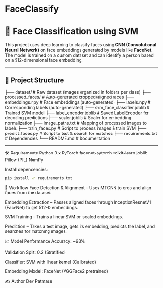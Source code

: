﻿# FaceClassify

# 🧠 Face Classification using SVM

This project uses deep learning to classify faces using **CNN (Convolutional Neural Network)** on face embeddings generated by models like **FaceNet**. The model is trained on a custom dataset and can identify a person based on a 512-dimensional face embedding.

---

## 📂 Project Structure

├── dataset/ # Raw dataset (images organized in folders per class)
├── processed_faces/ # Auto-generated cropped/aligned faces
├── embeddings.npy # Face embeddings (auto-generated)
├── labels.npy # Corresponding labels (auto-generated)
├── svm_face_classifier.joblib # Trained SVM model
├── label_encoder.joblib # Saved LabelEncoder for decoding predictions
├── scaler.joblib # Scaler for embedding normalization
├── image_paths.txt # Mapping of processed images to labels
├── train_faces.py # Script to process images & train SVM
├── predict_faces.py # Script to test & search for matches
├── requirements.txt # Dependencies
└── README.md # Documentation

---

🛠️ Requirements
Python 3.x
PyTorch
facenet-pytorch
scikit-learn
joblib
Pillow (PIL)
NumPy

Install dependencies:

```bash
pip install -r requirements.txt
```

🚀 Workflow
Face Detection & Alignment – Uses MTCNN to crop and align faces from the dataset.

Embedding Extraction – Passes aligned faces through InceptionResnetV1 (FaceNet) to get 512-D embeddings.

SVM Training – Trains a linear SVM on scaled embeddings.

Prediction – Takes a test image, gets its embedding, predicts the label, and searches for matching images.

📈 Model Performance
Accuracy: ~93%

Validation Split: 0.2 (Stratified)

Classifier: SVM with linear kernel (Calibrated)

Embedding Model: FaceNet (VGGFace2 pretrained)

✍️ Author
Dev Patmase
